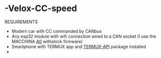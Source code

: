 # -Velox-CC-speed


REQUIREMENTS


- Modern car with CC commanded by CANbus
- Any esp32 module with wifi connection wired to a CAN socket (I use the MACCHINA <a href="https://www.macchina.cc/catalog/a0-boards/a0-under-dash">A0</a> withstock firmware)
- Smartphone with TERMUX app and <a href="https://wiki.termux.com/wiki/Termux:API">TERMUX-API</a> package installed
- 
